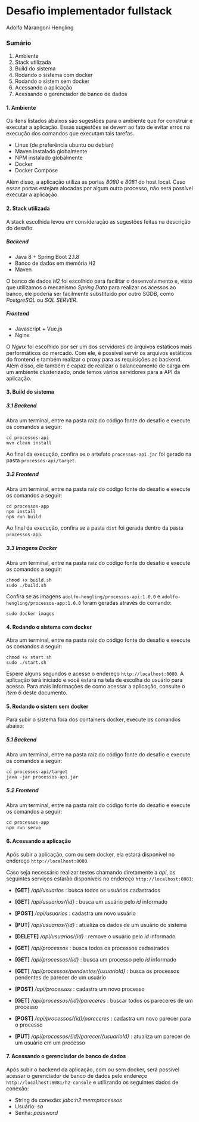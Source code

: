 # Desafio implementador fullstack
Adolfo Marangoni Hengling

### Sumário

1. Ambiente
2. Stack utilizada
3. Build do sistema
4. Rodando o sistema com docker
5. Rodando o sistem sem docker
6. Acessando a aplicação
7. Acessando o gerenciador de banco de dados 

#### 1. Ambiente 

Os itens listados abaixos são sugestões para o ambiente que for construir e executar a aplicação. Essas sugestões se 
devem ao fato de evitar erros na execução dos comandos que executam tais tarefas. 

- Linux (de preferência ubuntu ou debian)
- Maven instalado globalmente
- NPM instalado globalmente
- Docker
- Docker Compose

Além disso, a aplicação utiliza as portas *8080* e *8081* do host local. Caso essas portas estejam alocadas por algum
outro processo, não será possível executar a aplicação. 

#### 2. Stack utilizada

A stack escolhida levou em consideração as sugestões feitas na descrição do desafio. 

##### Backend

- Java 8 + Spring Boot 2.1.8
- Banco de dados em memória H2
- Maven

O banco de dados *H2* foi escolhido
para facilitar o desenvolvimento e, visto que utilizamos o mecanismo *Spring Data* para realizar os acessos ao banco, 
ele poderia ser facilmente substituído por outro SGDB, como *PostgreSQL* ou *SQL SERVER*. 

##### Frontend

- Javascript + Vue.js
- Nginx

O *Nginx* foi escolhido por ser um dos servidores de arquivos estáticos mais performáticos do mercado. Com ele, é possível
servir os arquivos estáticos do frontend e também realizar o proxy para as requisições ao backend. Além disso, ele também
é capaz de realizar o balanceamento de carga em um ambiente clusterizado, onde temos vários servidores para a API 
da aplicação.

#### 3. Build do sistema

##### 3.1 Backend

Abra um terminal, entre na pasta raiz do código fonte do desafio e execute os comandos a seguir:

```$bash
cd processos-api
mvn clean install
```

Ao final da execução, confira se o artefato ```processos-api.jar``` foi gerado na pasta ```processos-api/target```.

##### 3.2 Frontend

Abra um terminal, entre na pasta raiz do código fonte do desafio e execute os comandos a seguir:

```$bash
cd processos-app
npm install
npm run build
```

Ao final da execução, confira se a pasta ```dist``` foi gerada dentro da pasta ```processos-app```. 

##### 3.3 Imagens Docker

Abra um terminal, entre na pasta raiz do código fonte do desafio e execute os comandos a seguir:

```$bash
chmod +x build.sh
sudo ./build.sh
```

Confira se as imagens ```adolfo-hengling/processos-api:1.0.0``` e ```adolfo-hengling/processos-app:1.0.0``` foram
geradas através do comando:

```$bash
sudo docker images
```

#### 4. Rodando o sistema com docker

Abra um terminal, entre na pasta raiz do código fonte do desafio e execute os comandos a seguir:

```$bash
chmod +x start.sh
sudo ./start.sh
```

Espere alguns segundos e acesse o endereço ```http://localhost:8080```. A aplicação terá iniciado e você estará na tela 
de escolha do usuário para acesso. Para mais informações de como acessar a aplicação, consulte o *item 6* deste documento.

#### 5. Rodando o sistem sem docker

Para subir o sistema fora dos containers docker, execute os comandos abaixo:

##### 5.1 Backend

Abra um terminal, entre na pasta raiz do código fonte do desafio e execute os comandos a seguir:

```$bash
cd processos-api/target
java -jar processos-api.jar
```

##### 5.2 Frontend

Abra um terminal, entre na pasta raiz do código fonte do desafio e execute os comandos a seguir:

```$bash
cd processos-app
npm run serve
```

#### 6. Acessando a aplicação

Após subir a aplicação, com ou sem docker, ela estará disponível no endereço ```http://localhost:8080```.

Caso seja necessário realizar testes chamando diretamente a *api*, os seguintes serviços estarão disponíveis no endereço
```http://localhost:8081```:

- **[GET]** */api/usuarios* : busca todos os usuários cadastrados
- **[GET]** */api/usuarios/{id}* : busca um usuário pelo *id* informado
- **[POST]** */api/usuarios* : cadastra um novo usuário
- **[PUT]** */api/usuarios/{id}* : atualiza os dados de um usuário do sistema
- **[DELETE]** */api/usuarios/{id}* : remove o usuário pelo *id* informado


- **[GET]** */api/processos* : busca todos os processos cadastrados
- **[GET]** */api/processos/{id}* : busca um processo pelo *id* informado
- **[GET]** */api/processos/pendentes/{usuarioId}* : busca os processos pendentes de parecer de um usuário
- **[POST]** */api/processos* : cadastra um novo processo
- **[GET]** */api/processos/{id}/pareceres* : buscar todos os pareceres de um processo
- **[POST]** */api/processos/{id}/pareceres* : cadastra um novo parecer para o processo
- **[PUT]** */api/processos/{id}/parecer/{usuarioId}* : atualiza um parecer de um usuário em um processo


#### 7. Acessando o gerenciador de banco de dados

Após subir o backend da aplicação, com ou sem docker, será possível acessar o gerenciador de banco de dados pelo 
endereço ```http://localhost:8081/h2-console``` e utilizando os seguintes dados de conexão:

- String de conexão: *jdbc:h2:mem:processos* 
- Usuário: *sa*
- Senha: *password*